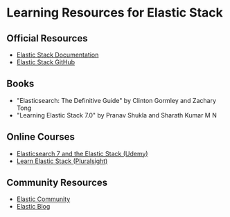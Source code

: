 # Learning Resources for Elastic Stack

## Official Resources
- [Elastic Stack Documentation](https://www.elastic.co/guide/index.html)
- [Elastic Stack GitHub](https://github.com/elastic)

## Books
- "Elasticsearch: The Definitive Guide" by Clinton Gormley and Zachary Tong
- "Learning Elastic Stack 7.0" by Pranav Shukla and Sharath Kumar M N

## Online Courses
- [Elasticsearch 7 and the Elastic Stack (Udemy)](https://www.udemy.com/course/elasticsearch-7-and-elastic-stack/)
- [Learn Elastic Stack (Pluralsight)](https://www.pluralsight.com/courses/elastic-stack-getting-started)

## Community Resources
- [Elastic Community](https://discuss.elastic.co/)
- [Elastic Blog](https://www.elastic.co/blog/)
